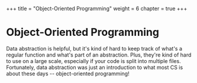 +++
title = "Object-Oriented Programming"
weight = 6
chapter = true
+++

# Object-Oriented Programming

Data abstraction is helpful, but it's kind of hard to keep track of what's a regular function and what's part of an abstraction. Plus, they're kind of hard to use on a large scale, especially if your code is split into multiple files. Fortunately, data abstraction was just an introduction to what most CS is about these days -- object-oriented programming!